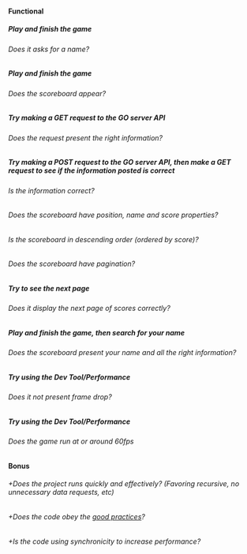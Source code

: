 #### Functional

##### Play and finish the game

###### Does it asks for a name?

##### Play and finish the game

###### Does the scoreboard appear?

##### Try making a GET request to the GO server API

###### Does the request present the right information?

##### Try making a POST request to the GO server API, then make a GET request to see if the information posted is correct

###### Is the information correct?

###### Does the scoreboard have position, name and score properties?

###### Is the scoreboard in descending order (ordered by score)?

###### Does the scoreboard have pagination?

##### Try to see the next page

###### Does it display the next page of scores correctly?

##### Play and finish the game, then search for your name

###### Does the scoreboard present your name and all the right information?

##### Try using the Dev Tool/Performance

###### Does it not present frame drop?

##### Try using the Dev Tool/Performance

###### Does the game run at or around 60fps

#### Bonus

###### +Does the project runs quickly and effectively? (Favoring recursive, no unnecessary data requests, etc)

###### +Does the code obey the [good practices](https://public.01-edu.org/subjects/good-practices/README.md)?

###### +Is the code using synchronicity to increase performance?
